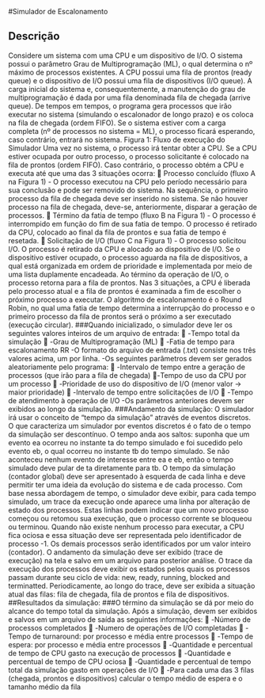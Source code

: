 #Simulador de Escalonamento
## Descrição

Considere um sistema com uma CPU e um dispositivo de I/O. O sistema possui o parâmetro Grau de
Multiprogramação (ML), o qual determina o nº máximo de processos existentes. A CPU possui uma fila de prontos
(ready queue) e o dispositivo de I/O possui uma fila de dispositivos (I/O queue). A carga inicial do sistema e,
consequentemente, a manutenção do grau de multiprogramação é dada por uma fila denominada fila de chegada
(arrive queue). De tempos em tempos, o programa gera processos que irão executar no sistema (simulando o
escalonador de longo prazo) e os coloca na fila de chegada (ordem FIFO). Se o sistema estiver com a carga completa
(nº de processos no sistema = ML), o processo ficará esperando, caso contrário, entrará no sistema.
Figura 1: Fluxo de execução do Simulador
Uma vez no sistema, o processo irá tentar obter a CPU. Se a CPU estiver ocupada por outro processo, o processo
solicitante é colocado na fila de prontos (ordem FIFO). Caso contrário, o processo obtém a CPU e executa até que uma
das 3 situações ocorra:
 Processo concluído (fluxo A na Figura 1) - O processo executou na CPU pelo período necessário para sua
conclusão e pode ser removido do sistema. Na sequência, o primeiro processo da fila de chegada deve ser
inserido no sistema. Se não houver processo na fila de chegada, deve-se, anteriormente, disparar a geração de
processos.
 Término da fatia de tempo (fluxo B na Figura 1) - O processo é interrompido em função do fim de sua fatia de
tempo. O processo é retirado da CPU, colocado ao final da fila de prontos e sua fatia de tempo é resetada.
 Solicitação de I/O (fluxo C na Figura 1) - O processo solicitou I/O. O processo é retirado da CPU e alocado ao
dispositivo de I/O. Se o dispositivo estiver ocupado, o processo aguarda na fila de dispositivos, a qual está
organizada em ordem de prioridade e implementada por meio de uma lista duplamente encadeada. Ao término
da operação de I/O, o processo retorna para a fila de prontos.
Nas 3 situações, a CPU é liberada pelo processo atual e a fila de prontos é examinada a fim de escolher o próximo
processo a executar. O algoritmo de escalonamento é o Round Robin, no qual uma fatia de tempo determina a
interrupção do processo e o primeiro processo da fila de prontos será o próximo a ser executado (execução circular).
###Quando inicializado, o simulador deve ler os seguintes valores inteiros de um arquivo de entrada:
 -Tempo total da simulação
 -Grau de Multiprogramação (ML)
 -Fatia de tempo para escalonamento RR
  -O formato do arquivo de entrada (.txt) consiste nos três valores acima, um por linha.
  -Os seguintes parâmetros devem ser gerados aleatoriamente pelo programa:
 -Intervalo de tempo entre a geração de processos (que irão para a fila de chegada)
-Tempo de uso da CPU por um processo
 -Prioridade de uso do dispositivo de I/O (menor valor → maior prioridade)
 -Intervalo de tempo entre solicitações de I/O
 -Tempo de atendimento à operação de I/O
 -Os parâmetros anteriores devem ser exibidos ao longo da simulação.
###Andamento da simulação:
O simulador irá usar o conceito de “tempo da simulação” através de eventos discretos. O que caracteriza um simulador
por eventos discretos é o fato de o tempo da simulação ser descontínuo. O tempo anda aos saltos: suponha que um
evento ea ocorreu no instante ta do tempo simulado e foi sucedido pelo evento eb, o qual ocorreu no instante tb do tempo
simulado. Se não aconteceu nenhum evento de interesse entre ea e eb, então o tempo simulado deve pular de ta
diretamente para tb. O tempo da simulação (contador global) deve ser apresentado à esquerda de cada linha e deve
permitir ter uma ideia da evolução do sistema e de cada processo.
Com base nessa abordagem de tempo, o simulador deve exibir, para cada tempo simulado, um trace da execução onde
aparece uma linha por alteração de estado dos processos. Estas linhas podem indicar que um novo processo começou
ou retomou sua execução, que o processo corrente se bloqueou ou terminou. Quando não existe nenhum processo para
executar, a CPU fica ociosa e essa situação deve ser representada pelo identificador de processo -1. Os demais
processos serão identificados por um valor inteiro (contador).
O andamento da simulação deve ser exibido (trace de execução) na tela e salvo em um arquivo para posterior análise.
O trace da execução dos processos deve exibir os estados pelos quais os processos passam durante seu ciclo de vida:
new, ready, running, blocked and terminatted. Periodicamente, ao longo do trace, deve ser exibida a situação atual das
filas: fila de chegada, fila de prontos e fila de dispositivos.
##Resultados da simulação:
###O término da simulação se dá por meio do alcance do tempo total da simulação. Após a simulação, devem ser exibidos e salvos em um arquivo de saída as seguintes informações:
 -Número de processos completados
 -Numero de operações de I/O completadas
 -Tempo de turnaround: por processo e média entre processos
 -Tempo de espera: por processo e média entre processos
 -Quantidade e percentual de tempo de CPU gasto na execução de processos
 -Quantidade e percentual de tempo de CPU ociosa
 -Quantidade e percentual de tempo total da simulação gasto em operações de I/O
 -Para cada uma das 3 filas (chegada, prontos e dispositivos) calcular o tempo médio de espera e o tamanho médio da fila
